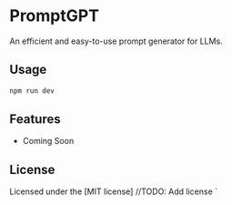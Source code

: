 # PromptGPT

An efficient and easy-to-use prompt generator for LLMs.

## Usage

```bash
npm run dev
```

## Features

- Coming Soon

## License

Licensed under the [MIT license] //TODO: Add license
`
